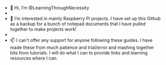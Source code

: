 - 👋 Hi, I’m @LearningThroughNecessity
- 
- 👀 I’m interested in mainly Raspberry Pi projects. I have set up this Github as a backup for a bunch of notepad documents that I have pulled together to make projects work!
- 
- 📫 I can't offer any support for anyone following these guides. I have made these from much patience and trial/error and mashing together bits from tutorials. I will do what I can to provide links and learning resources where I can.


<!---
LearningThroughNecessity/LearningThroughNecessity is a ✨ special ✨ repository because its `README.md` (this file) appears on your GitHub profile.
You can click the Preview link to take a look at your changes.
--->
